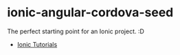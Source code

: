 ionic-angular-cordova-seed
==========================

The perfect starting point for an Ionic project. :D

- [Ionic Tutorials](http://ionicframework.com/tutorials/)